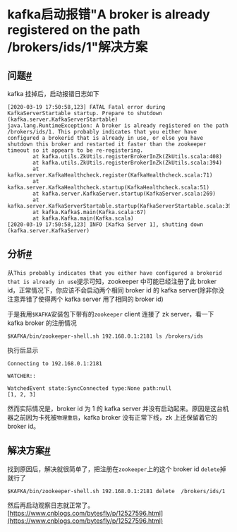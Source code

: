 # kafka启动报错"A broker is already registered on the path /brokers/ids/1"解决方案
## 问题[#](#问题)

kafka 挂掉后，启动报错日志如下

```null
[2020-03-19 17:50:58,123] FATAL Fatal error during KafkaServerStartable startup. Prepare to shutdown (kafka.server.KafkaServerStartable)
java.lang.RuntimeException: A broker is already registered on the path /brokers/ids/1. This probably indicates that you either have configured a brokerid that is already in use, or else you have shutdown this broker and restarted it faster than the zookeeper timeout so it appears to be re-registering.
        at kafka.utils.ZkUtils.registerBrokerInZk(ZkUtils.scala:408)
        at kafka.utils.ZkUtils.registerBrokerInZk(ZkUtils.scala:394)
        at kafka.server.KafkaHealthcheck.register(KafkaHealthcheck.scala:71)
        at kafka.server.KafkaHealthcheck.startup(KafkaHealthcheck.scala:51)
        at kafka.server.KafkaServer.startup(KafkaServer.scala:269)
        at kafka.server.KafkaServerStartable.startup(KafkaServerStartable.scala:39)
        at kafka.Kafka$.main(Kafka.scala:67)
        at kafka.Kafka.main(Kafka.scala)
[2020-03-19 17:50:58,123] INFO [Kafka Server 1], shutting down (kafka.server.KafkaServer)
```

## 分析[#](#分析)

从`This probably indicates that you either have configured a brokerid that is already in use`提示可知，zookeeper 中可能已经注册了此 broker id，正常情况下，你应该不会启动两个相同 broker id 的 kafka server(除非你没注意弄错了使得两个 kafka server 用了相同的 broker id)

于是我用`$KAFKA`安装包下带有的`zookeeper` client 连接了 zk server，看一下 kafka broker 的注册情况

```null
$KAFKA/bin/zookeeper-shell.sh 192.168.0.1:2181 ls /brokers/ids
```

执行后显示

```null
Connecting to 192.168.0.1:2181

WATCHER::

WatchedEvent state:SyncConnected type:None path:null
[1, 2, 3]
```

然而实际情况是，broker id 为 1 的 kafka server 并没有启动起来。原因是这台机器之前因为卡死被`物理重启`，kafka broker 没有正常下线，zk 上还保留着它的 broker id。

## 解决方案[#](#解决方案)

找到原因后，解决就很简单了，把注册在`zookeeper`上的这个 broker id `delete`掉就行了

```null
$KAFKA/bin/zookeeper-shell.sh 192.168.0.1:2181 delete  /brokers/ids/1
```

然后再启动观察日志就正常了。 
 [https://www.cnblogs.com/bytesfly/p/12527596.html](https://www.cnblogs.com/bytesfly/p/12527596.html)
